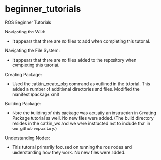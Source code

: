 # beginner_tutorials
ROS Beginner Tutorials

Navigating the Wiki:
- It appears that there are no files to add when completing this tutorial.

Navigating the File System:
- It appears that there are no files added to the repository when completing this tutorial.

Creating Package:
- Used the catkin_create_pkg command as outlined in the tutorial. This added a number of additional directories and files. Modified the manifest (package.xml)

Building Package:
- Note the building of this package was actually an instruction in Creating Package tutorial as well. No new files were added. (The build directory resides in the catkin_ws and we were instructed not to include that in our github repository.)

Understanding Nodes:
-  This tutorial primarily focused on running the ros nodes and understanding how they work. No new files were added.
